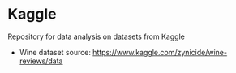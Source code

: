 # Kaggle
Repository for data analysis on datasets from Kaggle
* Wine dataset source: https://www.kaggle.com/zynicide/wine-reviews/data

